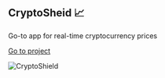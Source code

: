 ## CryptoSheid 📈
Go-to app for real-time cryptocurrency prices

[Go to project](km-js.github.io/crypto-shield/)

![CryptoShield](https://dev-to-uploads.s3.amazonaws.com/uploads/articles/s04yxone974o0iqtbahy.png)

